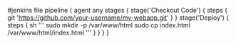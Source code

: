 #jenkins file
pipeline {
  agent any
  stages {
    stage('Checkout Code') {
      steps {
        git 'https://github.com/your-username/my-webapp.git'
      }
    }
    stage('Deploy') {
      steps {
        sh '''
          sudo mkdir -p /var/www/html
          sudo cp index.html /var/www/html/index.html
        '''
      }
    }
  }
}
